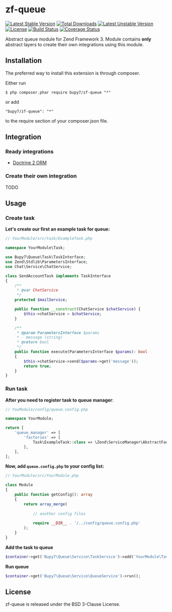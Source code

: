 zf-queue
========

[![Latest Stable Version](https://poser.pugx.org/bupy7/zf-queue/v/stable)](https://packagist.org/packages/bupy7/zf-queue)
[![Total Downloads](https://poser.pugx.org/bupy7/zf-queue/downloads)](https://packagist.org/packages/bupy7/zf-queue)
[![Latest Unstable Version](https://poser.pugx.org/bupy7/zf-queue/v/unstable)](https://packagist.org/packages/bupy7/zf-queue)
[![License](https://poser.pugx.org/bupy7/zf-queue/license)](https://packagist.org/packages/bupy7/zf-queue)
[![Build Status](https://travis-ci.org/bupy7/zf-queue.svg?branch=master)](https://travis-ci.org/bupy7/zf-queue)
[![Coverage Status](https://coveralls.io/repos/github/bupy7/zf-queue/badge.svg?branch=master)](https://coveralls.io/github/bupy7/zf-queue?branch=master)

Abstract queue module for Zend Framework 3. Module contains **only** abstract layers to create
their own integrations using this module.

Installation
------------

The preferred way to install this extension is through composer.

Either run

```
$ php composer.phar require bupy7/zf-queue "*"
```

or add

```
"bupy7/zf-queue": "*"
```

to the require section of your composer.json file.

Integration
-----------

### Ready integrations

- [Doctrine 2 ORM](example/QueueDoctrine)

### Create their own integration

TODO

Usage
-----

### Create task

**Let's create our first an example task for queue:**

```php
// YourModule/src/task/ExampleTask.php

namespace YourModule\Task;

use Bupy7\Queue\Task\TaskInterface;
use Zend\Stdlib\ParametersInterface;
use Chat\Service\ChatService;

class SendAccountTask implements TaskInterface
{
    /**
     * @var ChatService
     */
    protected $mailService;

    public function __construct(ChatService $chatService) {
        $this->chatService = $chatService;
    }

    /**
     * @param ParametersInterface $params
     * - message (string)
     * @return bool
     */
    public function execute(ParametersInterface $params): bool
    {
        $this->chatService->send($params->get('message'));
        return true;
    }
}
```

### Run task

**After you need to register task to queue manager**:

```php
// YouModule/config/queue.config.php

namespace YourModule;

return [
    'queue_manager' => [
        'factories' => [
            Task\ExampleTask::class => \Zend\ServiceManager\AbstractFactory\ReflectionBasedAbstractFactory::class,
        ],
    ],
];
```

**Now, add `queue.config.php` to your config list:**

```php
// YourModule/src/YourModule.php

class Module
{
    public function getConfig(): array
    {
        return array_merge(
            
            // another config files
            
            require __DIR__ . '/../config/queue.config.php'
        );
    }
}
```

**Add the task to queue**

```php
$container->get('Bupy7\Queue\Service\TaskService')->add('YourModule\Task\ExampleTask');
```

**Run queue**

```php
$container->get('Bupy7\Queue\Service\QueueService')->run();
```

License
-------

zf-queue is released under the BSD 3-Clause License.